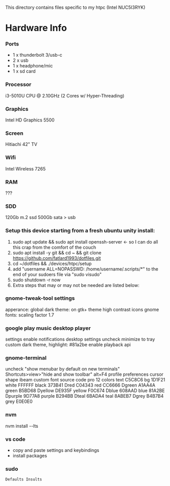 This directory contains files specific to my htpc (Intel NUC5I3RYK)

Hardware Info
=============

### Ports
 * 1 x thunderbolt 3/usb-c
 * 2 x usb
 * 1 x headphone/mic
 * 1 x sd card

### Processor
i3-5010U CPU @ 2.10GHz (2 Cores w/ Hyper-Threading)

### Graphics
Intel HD Graphics 5500

### Screen
Hitiachi 42" TV

### Wifi
Intel Wireless 7265

### RAM
???

### SDD
120Gb m.2 ssd
500Gb sata > usb 


### Setup this device starting from a fresh ubuntu unity install:

1. sudo apt update && sudo apt install openssh-server <- so I can do all this crap from the comfort of the couch
1. sudo apt install -y git && cd ~ && git clone https://github.com/fatlard1993/dotfiles.git
2. cd ~/dotfiles && ./devices/htpc/setup
3. add "username ALL=NOPASSWD: /home/username/.scripts/*" to the end of your sudoers file via "sudo visudo"
4. sudo shutdown -r now
5. Extra steps that may or may not be needed are listed below:


### gnome-tweak-tool settings
apperance:
  global dark theme: on
  gtk+ theme high contrast
  icons gnome
fonts:
  scaling factor 1.7

### google play music desktop player
settings
  enable notifications
desktop settings
  uncheck minimize to tray
  custom dark theme, highlight: #81a2be
  enable playback api


### gnome-terminal
uncheck "show menubar by default on new terminals"
Shortcuts>view>"hide and show toolbar" alt+F4
profile preferences
  cursor shape ibeam
  custom font source code pro 12
colors
  text C5C8C6
  bg 1D1F21
  white FFFFFF
  black 373B41
  Dred C04343
  red CC6666
  Dgreen A1AA4A
  green B5BD68
  Dyellow DE935F
  yellow F0C674
  Dblue 608AAD
  blue 81A2BE
  Dpurple 9D77A8
  purple B294BB
  Dteal 6BADA4
  teal 8ABEB7
  Dgrey B4B7B4
  grey E0E0E0


### nvm
nvm install --lts

### vs code
 * copy and paste settings and keybindings
 * install packages

### sudo
```
Defaults Insults
```